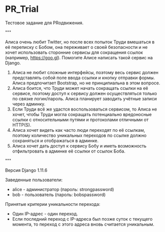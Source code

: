 # PR_Trial

Тестовое задание для PRодвижения.

"""

Алиса очень любит Twitter, но после всех попыток Труди вмешаться в её переписку с Бобом, она переживает о своей безопасности и не хочет использовать сторонние сервисы для сокращения ссылок (например, https://goo.gl). Помогите Алисе написать такой сервис на Django.

1) Алиса не любит сложные интерфейсы, поэтому весь сервис должен представлять собой поле ввода ссылки и кнопку отправки формы. Алиса предпочитает Bootstrap, но не принципиальна в этом вопросе.
2) Алиса боится, что Труди может начать сокращать ссылки на её сервисе, поэтому доступ к сервису должен осуществляться только по связке логин/пароль. Алиса планирует заводить учётные записи через админку.
3) Если Труди всё же удастся воспользоваться сервисом, то Алиса не хочет, чтобы Труди могла сокращать потенциально вредоносные ссылки с относительными путями и протоколами отличными от HTTP(S).
4) Алиса хочет видеть как часто люди переходят по её ссылкам, поэтому количество уникальных переходов по ссылке должно сохраняться и отображаться в админке.
5) Алиса хочет дать доступ к сервису Бобу и иметь возможность отфильтровать в админке её ссылки от ссылок Боба.

"""

Версия Django 1.11.6

Заведенные пользователи:
 - alice - администратор (пароль: strongpassword)
 - bob - пользователь (пароль: bobspassword)

Принятые критерии уникальности перехода:
  - Один IP-адрес - один переход.
  - Если последний переход с IP-адреса был позже суток с текущего момента, то переход с этого адреса вновь считается уникальным.
